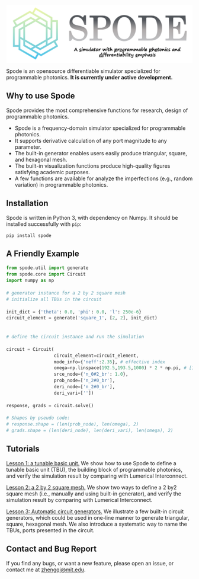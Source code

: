 <img src="docs/figs/spode_logo_v0.png" width="600" align="center"/>

Spode is an opensource differentiable simulator specialized for programmable photonics. **It is currently under active development.**

## Why to use Spode

Spode provides the most comprehensive functions for research, design of programmable photonics.  

* Spode is a frequency-domain simulator specialized for programmable photonics.
* It supports derivative calculation of any port magnitude to any parameter.
* The built-in generator enables users easily produce triangular, square, and hexagonal mesh.
* The built-in visualization functions produce high-quality figures satisfying academic purposes.
* A few functions are available for analyze the imperfections (e.g., random variation) in programmable photonics.


## Installation

Spode is written in Python 3, with dependency on Numpy. It should be installed successfully with ```pip```:

```
pip install spode
```

## A Friendly Example

```python
from spode.util import generate
from spode.core import Circuit
import numpy as np

# generator instance for a 2 by 2 square mesh
# initialize all TBUs in the circuit

init_dict = {'theta': 0.0, 'phi': 0.0, 'l': 250e-6}
circuit_element = generate('square_1', [2, 2], init_dict)

 
# define the circuit instance and run the simulation

circuit = Circuit(
                  circuit_element=circuit_element,
                  mode_info={'neff':2.35}, # effective index
                  omega=np.linspace(192.5,193.5,1000) * 2 * np.pi, # [192.5Thz, 193.5Thz]
                  srce_node={'n_0#2_br': 1.0},
                  prob_node=['n_2#0_br'],
                  deri_node=['n_2#0_br'],
                  deri_vari=['']) 
                  
response, grads = circuit.solve() 

# Shapes by pseudo code:
# response.shape = (len(prob_node), len(omega), 2)
# grads.shape = (len(deri_node), len(deri_vari), len(omega), 2)
```

## Tutorials

[Lesson 1: a tunable basic unit.](https://github.com/zhengqigao/spode/blob/main/tutorials/lesson1_verify_tbu/) We show how to use Spode to define a tunable basic unit (TBU), the building block of programmable photonics, and verify the simulation result by comparing with Lumerical Interconnect.

[Lesson 2: a 2 by 2 square mesh.](https://github.com/zhengqigao/spode/blob/main/tutorials/lesson2_verify_2by2_mesh/) We show two ways to define a 2 by2 square mesh (i.e., manually and using built-in generator), and verify the simulation result by comparing with Lumerical Interconnect. 

[Lesson 3: Automatic circuit generators.](https://github.com/zhengqigao/spode/tree/main/tutorials/lesson3_circuit_generator) We illustrate a few built-in circuit generators, which could be used in one-line manner to generate triangular, square, hexagonal mesh. We also introduce a systematic way to name the TBUs, ports presented in the circuit.

## Contact and Bug Report

If you find any bugs, or want a new feature, please open an issue, or contact me at zhengqi@mit.edu.
